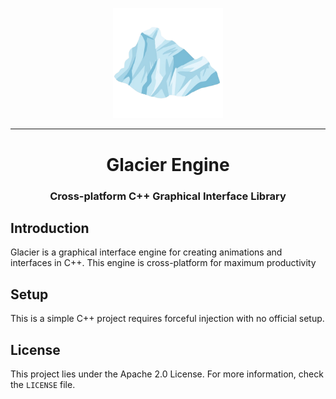 <p align="center">
  <img src="android/assets/img/logo.png" alt="Logo" width="35%" height="35%">
</p>


---

<h1 align="center">Glacier Engine</h1>

<h3 align="center">Cross-platform C++ Graphical Interface Library</h3>


## Introduction

Glacier is a graphical interface engine for creating animations and interfaces in C++. This engine is cross-platform for maximum productivity


## Setup

This is a simple C++ project requires forceful injection with no official setup.


## License

This project lies under the Apache 2.0 License. For more information, check the `LICENSE` file.
